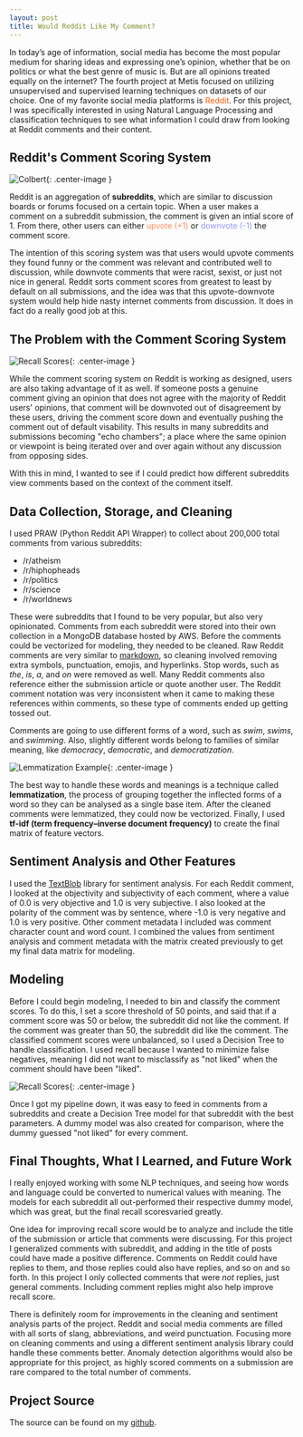 ```yaml
---  
layout: post  
title: Would Reddit Like My Comment?  
---  
```


In today’s age of information, social media has become the most popular medium for sharing ideas and expressing one’s opinion, whether that be on politics or what the best genre of music is. But are all opinions treated equally on the internet? The fourth project at Metis focused on utilizing unsupervised and supervised learning techniques on datasets of our choice. One of my favorite social media platforms is <span style="color:#ff5700">Reddit</span>. For this project, I was specifically interested in using Natural Language Processing and classification techniques to see what information I could draw from looking at Reddit comments and their content.  

## Reddit's Comment Scoring System  

![Colbert](https://zachheick.github.io/images/Project_Fletcher_images/colbert.png){: .center-image }  

Reddit is an aggregation of **subreddits**, which are similar to discussion boards or forums focused on a certain topic. When a user makes a comment on a subreddit submission, the comment is given an intial score of 1. From there, other users can either <span style="color:#ff8b60">upvote (+1)</span> or <span style="color:#9494ff">downvote (-1)</span> the comment score.  

The intention of this scoring system was that users would upvote comments they found funny or the comment was relevant and contributed well to discussion, while downvote comments that were racist, sexist, or just not nice in general. Reddit sorts comment scores from greatest to least by default on all submissions, and the idea was that this upvote-downvote system would help hide nasty internet comments from discussion. It does in fact do a really good job at this.  

## The Problem with the Comment Scoring System  

![Recall Scores](https://zachheick.github.io/images/Project_Fletcher_images/echo_chamber.jpeg){: .center-image }

While the comment scoring system on Reddit is working as designed, users are also taking advantage of it as well. If someone posts a genuine comment giving an opinion that does not agree with the majority of Reddit users' opinions, that comment will be downvoted out of disagreement by these users, driving the comment score down and eventually pushing the comment out of default visability. This results in many subreddits and submissions becoming "echo chambers"; a place where the same opinion or viewpoint is being iterated over and over again without any discussion from opposing sides.  

With this in mind, I wanted to see if I could predict how different subreddits view comments based on the context of the comment itself.  

## Data Collection, Storage, and Cleaning    

I used PRAW (Python Reddit API Wrapper) to collect about 200,000 total comments from various subreddits:

   * /r/atheism
   * /r/hiphopheads
   * /r/politics
   * /r/science
   * /r/worldnews

These were subreddits that I found to be very popular, but also very opinionated. Comments from each subreddit were stored into their own collection in a MongoDB database hosted by AWS. Before the comments could be vectorized for modeling, they needed to be cleaned. Raw Reddit comments are very similar to [markdown](https://help.github.com/articles/basic-writing-and-formatting-syntax/), so cleaning involved removing extra symbols, punctuation, emojis, and hyperlinks. Stop words, such as *the*, *is*, *a*, and *on* were removed as well. Many Reddit comments also reference either the submission article or quote another user. The Reddit comment notation was very inconsistent when it came to making these references within comments, so these type of comments ended up getting tossed out.    

Comments are going to use different forms of a word, such as *swim*, *swims*, and *swimming*. Also, slightly different words belong to families of similar meaning, like *democracy*, *democratic*, and *democratization*.  

![Lemmatization Example](https://zachheick.github.io/images/Project_Fletcher_images/lemma_example.png){: .center-image }  

The best way to handle these words and meanings is a technique called **lemmatization**, the process of grouping together the inflected forms of a word so they can be analysed as a single base item. After the cleaned comments were lemmatized, they could now be vectorized. Finally, I used **tf-idf (term frequency–inverse document frequency)** to create the final matrix of feature vectors.  

## Sentiment Analysis and Other Features  

I used the [TextBlob](https://textblob.readthedocs.io/en/dev/) library for sentiment analysis. For each Reddit comment, I looked at the objectivity and subjectivity of each comment, where a value of 0.0 is very objective and 1.0 is very subjective. I also looked at the polarity of the comment was by sentence, where -1.0 is very negative and 1.0 is very positive. Other comment metadata I included was comment character count and word count. I combined the values from sentiment analysis and comment metadata with the matrix created previously to get my final data matrix for modeling.   

## Modeling  

Before I could begin modeling, I needed to bin and classify the comment scores. To do this, I set a score threshold of 50 points, and said that if a comment score was 50 or below, the subreddit did not like the comment. If the comment was greater than 50, the subreddit did like the comment. The classified comment scores were unbalanced, so I used a Decision Tree to handle classification. I used recall because I wanted to minimize false negatives, meaning I did not want to misclassify as "not liked" when the comment should have been "liked".  

![Recall Scores](https://zachheick.github.io/images/Project_Fletcher_images/score_vs_recall.png){: .center-image }  

Once I got my pipeline down, it was easy to feed in comments from a subreddits and create a Decision Tree model for that subreddit with the best parameters. A dummy model was also created for comparison, where the dummy guessed "not liked" for every comment. 

## Final Thoughts, What I Learned, and Future Work  

I really enjoyed working with some NLP techniques, and seeing how words and language could be converted to numerical values with meaning. The models for each subreddit all out-performed their respective dummy model, which was great, but the final recall scoresvaried greatly.  

One idea for improving recall score would be to analyze and include the title of the submission or article that comments were discussing. For this project I generalized comments with subreddit, and adding in the title of posts could have made a positive difference. Comments on Reddit could have replies to them, and those replies could also have replies, and so on and so forth. In this project I only collected comments that were *not* replies, just general comments. Including comment replies might also help improve recall score.  

There is definitely room for improvements in the cleaning and sentiment analysis parts of the project. Reddit and social media comments are filled with all sorts of slang, abbreviations, and weird punctuation. Focusing more on cleaning comments and using a different sentiment analysis library could handle these comments better. Anomaly detection algorithms would also be appropriate for this project, as highly scored comments on a submission are rare compared to the total number of comments.  

## Project Source  

The source can be found on my [github](https://github.com/ZachHeick/Project_Fletcher).
